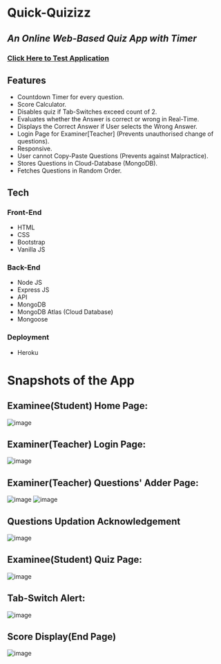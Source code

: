 # Quick-Quizizz

## _An Online Web-Based Quiz App with Timer_

### [Click Here to Test Application](https://quick-quizizz.herokuapp.com/)

## Features

- Countdown Timer for every question.
- Score Calculator.
- Disables quiz if Tab-Switches exceed count of 2.
- Evaluates whether the Answer is correct or wrong in Real-Time.
- Displays the Correct Answer if User selects the Wrong Answer.
- Login Page for Examiner[Teacher] (Prevents unauthorised change of questions).
- Responsive.
- User cannot Copy-Paste Questions (Prevents against Malpractice).
- Stores Questions in Cloud-Database (MongoDB).
- Fetches Questions in Random Order.


## Tech

### Front-End
- HTML
- CSS
- Bootstrap
- Vanilla JS

### Back-End
- Node JS
- Express JS
- API
- MongoDB
- MongoDB Atlas (Cloud Database)
- Mongoose

### Deployment
- Heroku

# Snapshots of the App
## Examinee(Student) Home Page:
![image](https://user-images.githubusercontent.com/89148170/191922600-f44c6527-6fd6-4251-ae8a-a97182796b4e.png)

## Examiner(Teacher) Login Page:
![image](https://user-images.githubusercontent.com/89148170/191922931-277acdd3-492e-47f8-9e68-36082b840a12.png)

## Examiner(Teacher) Questions' Adder Page:
![image](https://user-images.githubusercontent.com/89148170/188833903-4819b52f-5bb1-4a85-96ed-090b2ea40163.png)
![image](https://user-images.githubusercontent.com/89148170/188828015-c4d1d7e6-cdb9-46c4-bb3a-617060110ce4.png)

## Questions Updation Acknowledgement
![image](https://user-images.githubusercontent.com/89148170/188828510-319629fd-c790-4c68-acdf-377bc059b81f.png)

## Examinee(Student) Quiz Page:
![image](https://user-images.githubusercontent.com/89148170/191923444-5fb2b313-f1c6-4b62-9b21-e1da9d942cc4.png)

## Tab-Switch Alert:
![image](https://user-images.githubusercontent.com/89148170/191923599-2bba5d4e-8ff3-4515-a1a4-c0accd0ba950.png)

## Score Display(End Page)
![image](https://user-images.githubusercontent.com/89148170/191923787-1d3f6244-fe27-4c99-8d55-c0cb99d10849.png)



